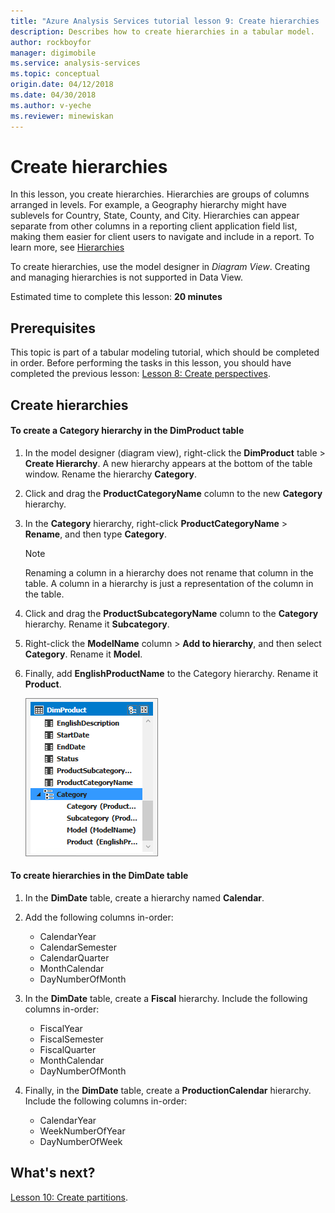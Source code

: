 ```yaml
---
title: "Azure Analysis Services tutorial lesson 9: Create hierarchies | Azure"
description: Describes how to create hierarchies in a tabular model.
author: rockboyfor
manager: digimobile
ms.service: analysis-services
ms.topic: conceptual
origin.date: 04/12/2018
ms.date: 04/30/2018
ms.author: v-yeche
ms.reviewer: minewiskan
---
```

# Create hierarchies

In this lesson, you create hierarchies. Hierarchies are groups of columns arranged in levels. For example, a Geography hierarchy might have sublevels for Country, State, County, and City. Hierarchies can appear separate from other columns in a reporting client application field list, making them easier for client users to navigate and include in a report. To learn more, see [Hierarchies](https://docs.microsoft.com/sql/analysis-services/tabular-models/hierarchies-ssas-tabular)

To create hierarchies, use the model designer in *Diagram View*. Creating and managing hierarchies is not supported in Data View.  

Estimated time to complete this lesson: **20 minutes**  

## Prerequisites  
This topic is part of a tabular modeling tutorial, which should be completed in order. Before performing the tasks in this lesson, you should have completed the previous lesson: [Lesson 8: Create perspectives](../tutorials/aas-lesson-8-create-perspectives.md).  

## Create hierarchies  

#### To create a Category hierarchy in the DimProduct table  

1.  In the model designer (diagram view), right-click the **DimProduct** table > **Create Hierarchy**. A new hierarchy appears at the bottom of the table window. Rename the hierarchy **Category**.  

2.  Click and drag the **ProductCategoryName** column to the new **Category** hierarchy.  

3.  In the **Category** hierarchy, right-click **ProductCategoryName** > **Rename**, and then type **Category**.  

    > [!NOTE]  
    > Renaming a column in a hierarchy does not rename that column in the table. A column in a hierarchy is just a representation of the column in the table.  

4.  Click and drag the **ProductSubcategoryName** column to the **Category** hierarchy. Rename it **Subcategory**. 

5.  Right-click the **ModelName** column > **Add to hierarchy**, and then select **Category**. Rename it **Model**.

6.  Finally, add **EnglishProductName** to the Category hierarchy. Rename it **Product**.  

    ![aas-lesson9-category](../tutorials/media/aas-lesson9-category.png)

#### To create hierarchies in the DimDate table  

1.  In the **DimDate** table, create a hierarchy named **Calendar**.  

3.  Add the following columns in-order:

    *  CalendarYear
    *  CalendarSemester
    *  CalendarQuarter
    *  MonthCalendar
    *  DayNumberOfMonth

4.  In the **DimDate** table, create a **Fiscal** hierarchy. Include the following columns in-order:  

    *  FiscalYear
    *  FiscalSemester
    *  FiscalQuarter
    *  MonthCalendar
    *  DayNumberOfMonth

5.  Finally, in the **DimDate** table, create a **ProductionCalendar** hierarchy. Include the following columns in-order:  
    *  CalendarYear
    *  WeekNumberOfYear
    *  DayNumberOfWeek

 ## What's next?
[Lesson 10: Create partitions](../tutorials/aas-lesson-10-create-partitions.md).

<!--Update_Description: update meta properties -->